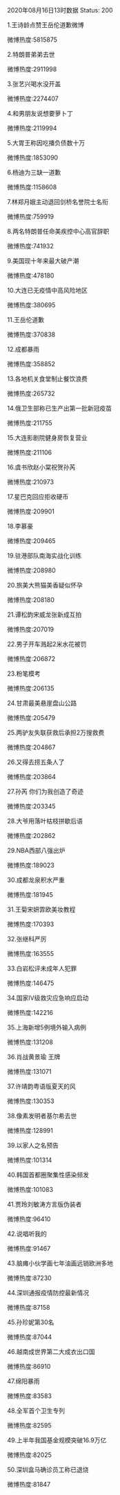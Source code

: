 2020年08月16日13时数据
Status: 200

1.王诗龄点赞王岳伦道歉微博

微博热度:5815875

2.特朗普弟弟去世

微博热度:2911998

3.张艺兴喝水没开盖

微博热度:2274407

4.和男朋友说想要萝卜丁

微博热度:2119994

5.大胃王称因吃播负债数十万

微博热度:1853090

6.杨迪为三缺一道歉

微博热度:1158608

7.林郑月娥主动退回剑桥名誉院士名衔

微博热度:759919

8.两名特朗普任命美疾控中心高官辞职

微博热度:741932

9.美国现十年来最大破产潮

微博热度:478180

10.大连已无疫情中高风险地区

微博热度:380695

11.王岳伦道歉

微博热度:370838

12.成都暴雨

微博热度:358852

13.各地机关食堂制止餐饮浪费

微博热度:265732

14.俄卫生部称已生产出第一批新冠疫苗

微博热度:211755

15.大连影剧院健身房恢复营业

微博热度:211106

16.虞书欣赵小棠祝贺孙芮

微博热度:210973

17.星巴克回应拒收硬币

微博热度:209901

18.李慕豪

微博热度:209465

19.驻港部队南海实战化训练

微博热度:208980

20.旅美大熊猫美香疑似怀孕

微博热度:208180

21.谭松韵宋威龙张新成互拍

微博热度:207019

22.男子开车溅起2米水花被罚

微博热度:206872

23.粉笔模考

微博热度:206135

24.甘肃最美悬崖盘山公路

微博热度:205479

25.两驴友失联获救后承担2万搜救费

微博热度:204867

26.又得去捞五条人了

微博热度:203864

27.孙芮 你们为我创造了奇迹

微博热度:203345

28.大爷用落叶枯枝拼歇后语

微博热度:202862

29.NBA西部八强出炉

微博热度:189023

30.成都龙泉积水严重

微博热度:181945

31.王菊宋妍霏欧美妆教程

微博热度:170393

32.张继科严厉

微博热度:163555

33.白岩松评未成年人犯罪

微博热度:146475

34.国家Ⅳ级救灾应急响应启动

微博热度:142216

35.上海新增5例境外输入病例

微博热度:131208

36.肖战黄景瑜 王牌

微博热度:131071

37.许靖韵粤语版夏天的风

微博热度:130353

38.像素发明者基尔希去世

微博热度:128991

39.以家人之名预告

微博热度:101314

40.韩国首都圈聚集性感染频发

微博热度:101083

41.贾玲刘敏涛方言版伪装者

微博热度:96410

42.说唱听我的

微博热度:91467

43.脑瘫小伙学画七年油画远销欧洲多地

微博热度:87230

44.深圳通报疫情防控最新情况

微博热度:87158

45.孙珍妮第30名

微博热度:87044

46.越南成世界第二大成衣出口国

微博热度:86910

47.绵阳暴雨

微博热度:83583

48.全军首个卫生专列

微博热度:82595

49.上半年我国基金规模突破16.9万亿

微博热度:82025

50.深圳盒马确诊员工称已退烧

微博热度:81847

